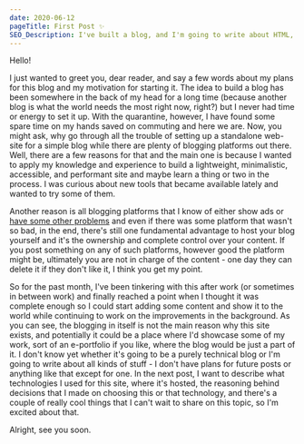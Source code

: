 ```yaml
---
date: 2020-06-12
pageTitle: First Post ✨
SEO_Description: I've built a blog, and I'm going to write about HTML, CSS and Javascript. Stay tuned!
---
```


Hello!

I just wanted to greet you, dear reader, and say a few words about my plans for this blog and my motivation for starting it. 
The idea to build a blog has been somewhere in the back of my head for a long time (because another blog is what the world needs the most right now, right?) but I never had time or energy to set it up. With the quarantine, however, I have found some spare time on my hands saved on commuting and here we are. Now, you might ask, why go through all the trouble of setting up a standalone web-site for a simple blog while there are plenty of blogging platforms out there. Well, there are a few reasons for that and the main one is because I wanted to apply my knowledge and experience to build a lightweight, minimalistic, accessible, and performant site and maybe learn a thing or two in the process. I was curious about new tools that became available lately and wanted to try some of them.

Another reason is all blogging platforms that I know of either show ads or [have some other problems](https://medium.com/@nikitonsky/medium-is-a-poor-choice-for-blogging-bb0048d19133) and even if there was some platform that wasn't so bad, in the end, there's still one fundamental advantage to host your blog yourself and it's the ownership and complete control over your content. If you post something on any of such platforms, however good the platform might be, ultimately you are not in charge of the content - one day they can delete it if they don't like it, I think you get my point.

So for the past month, I've been tinkering with this after work (or sometimes in between work) and finally reached a point when I thought it was complete enough so I could start adding some content and show it to the world while continuing to work on the improvements in the background. As you can see, the blogging in itself is not the main reason why this site exists, and potentially it could be a place where I'd showcase some of my work, sort of an e-portfolio if you like, where the blog would be just a part of it. I don't know yet whether it's going to be a purely technical blog or I'm going to write about all kinds of stuff - I don't have plans for future posts or anything like that except for one. In the next post, I want to describe what technologies I used for this site, where it's hosted, the reasoning behind decisions that I made on choosing this or that technology, and there's a couple of really cool things that I can't wait to share on this topic, so I'm excited about that. 

Alright, see you soon.